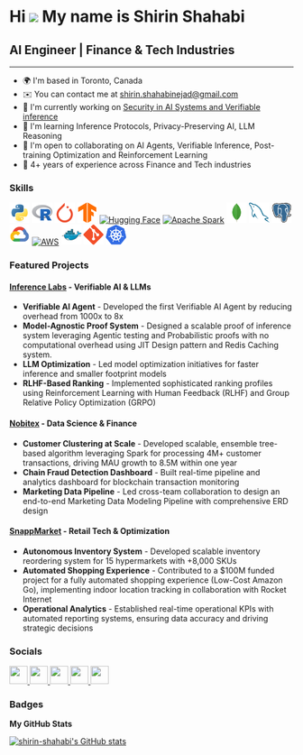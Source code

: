 # Hi ![](https://user-images.githubusercontent.com/18350557/176309783-0785949b-9127-417c-8b55-ab5a4333674e.gif) My name is Shirin Shahabi
## AI Engineer | Finance & Tech Industries
-------------

* 🌍  I'm based in Toronto, Canada
* ✉️  You can contact me at [shirin.shahabinejad@gmail.com](mailto:shirin.shahabinejad@gmail.com)
* 🚀  I'm currently working on [Security in AI Systems and Verifiable inference](http://inferencelabs.com/)
* 🧠  I'm learning Inference Protocols,  Privacy-Preserving AI, LLM Reasoning
* 🤝  I'm open to collaborating on AI Agents, Verifiable Inference, Post-training Optimization and Reinforcement Learning
* 💼  4+ years of experience across Finance and Tech industries

### Skills

<p align="left">
<a href="https://www.python.org/" target="_blank" rel="noreferrer"><img src="https://raw.githubusercontent.com/devicons/devicon/master/icons/python/python-original.svg" width="36" height="36" alt="Python" /></a>
<a href="https://www.r-project.org/" target="_blank" rel="noreferrer"><img src="https://raw.githubusercontent.com/devicons/devicon/master/icons/r/r-original.svg" width="36" height="36" alt="R" /></a>
<a href="https://pytorch.org/" target="_blank" rel="noreferrer"><img src="https://raw.githubusercontent.com/devicons/devicon/master/icons/pytorch/pytorch-original.svg" width="36" height="36" alt="PyTorch" /></a>
<a href="https://www.tensorflow.org/" target="_blank" rel="noreferrer"><img src="https://raw.githubusercontent.com/devicons/devicon/master/icons/tensorflow/tensorflow-original.svg" width="36" height="36" alt="TensorFlow" /></a>
<a href="https://huggingface.co/" target="_blank" rel="noreferrer"><img src="https://huggingface.co/front/assets/huggingface_logo-noborder.svg" width="36" height="36" alt="Hugging Face" /></a>
<a href="https://spark.apache.org/" target="_blank" rel="noreferrer"><img src="https://upload.wikimedia.org/wikipedia/commons/f/f3/Apache_Spark_logo.svg" width="36" height="36" alt="Apache Spark" /></a>
<a href="https://www.mongodb.com/" target="_blank" rel="noreferrer"><img src="https://raw.githubusercontent.com/devicons/devicon/master/icons/mongodb/mongodb-original.svg" width="36" height="36" alt="MongoDB" /></a>
<a href="https://www.mysql.com/" target="_blank" rel="noreferrer"><img src="https://raw.githubusercontent.com/devicons/devicon/master/icons/mysql/mysql-original.svg" width="36" height="36" alt="MySQL" /></a>
<a href="https://www.postgresql.org/" target="_blank" rel="noreferrer"><img src="https://raw.githubusercontent.com/devicons/devicon/master/icons/postgresql/postgresql-original.svg" width="36" height="36" alt="PostgreSQL" /></a>
<a href="https://cloud.google.com/" target="_blank" rel="noreferrer"><img src="https://raw.githubusercontent.com/devicons/devicon/master/icons/googlecloud/googlecloud-original.svg" width="36" height="36" alt="Google Cloud" /></a>
<a href="https://aws.amazon.com" target="_blank" rel="noreferrer"><img src="https://upload.wikimedia.org/wikipedia/commons/9/93/Amazon_Web_Services_Logo.svg" width="36" height="36" alt="AWS" /></a>
<a href="https://www.docker.com/" target="_blank" rel="noreferrer"><img src="https://raw.githubusercontent.com/devicons/devicon/master/icons/docker/docker-original.svg" width="36" height="36" alt="Docker" /></a>
<a href="https://git-scm.com/" target="_blank" rel="noreferrer"><img src="https://raw.githubusercontent.com/devicons/devicon/master/icons/git/git-original.svg" width="36" height="36" alt="Git" /></a>
<a href="https://kubernetes.io/" target="_blank" rel="noreferrer"><img src="https://raw.githubusercontent.com/devicons/devicon/master/icons/kubernetes/kubernetes-plain.svg" width="36" height="36" alt="Kubernetes" /></a>
</p>

### Featured Projects

#### [Inference Labs](https://github.com/inference-labs-inc) - Verifiable AI & LLMs
- **Verifiable AI Agent** - Developed the first Verifiable AI Agent by reducing overhead from 1000x to 8x
- **Model-Agnostic Proof System** - Designed a scalable proof of inference system leveraging Agentic testing and Probabilistic proofs with no computational overhead using JIT Design pattern and Redis Caching system.
- **LLM Optimization** - Led model optimization initiatives for faster inference and smaller footprint models
- **RLHF-Based Ranking** - Implemented sophisticated ranking profiles using Reinforcement Learning with Human Feedback (RLHF) and Group Relative Policy Optimization (GRPO)

#### [Nobitex](https://github.com/nobitex) - Data Science & Finance
- **Customer Clustering at Scale** - Developed scalable, ensemble tree-based algorithm leveraging Spark for processing 4M+ customer transactions, driving MAU growth to 8.5M within one year
- **Chain Fraud Detection Dashboard** - Built real-time pipeline and analytics dashboard for blockchain transaction monitoring
- **Marketing Data Pipeline** - Led cross-team collaboration to design an end-to-end Marketing Data Modeling Pipeline with comprehensive ERD design

#### [SnappMarket](https://github.com/snappmarket) - Retail Tech & Optimization
- **Autonomous Inventory System** - Developed scalable inventory reordering system for 15 hypermarkets with +8,000 SKUs
- **Automated Shopping Experience** - Contributed to a $100M funded project for a fully automated shopping experience (Low-Cost Amazon Go), implementing indoor location tracking in collaboration with Rocket Internet
- **Operational Analytics** - Established real-time operational KPIs with automated reporting systems, ensuring data accuracy and driving strategic decisions

### Socials

<p align="left"> <a href="https://discord.com/users/shirin3662" target="_blank" rel="noreferrer"> <picture> <source media="(prefers-color-scheme: dark)" srcset="https://raw.githubusercontent.com/danielcranney/readme-generator/main/public/icons/socials/discord-dark.svg" /> <source media="(prefers-color-scheme: light)" srcset="https://raw.githubusercontent.com/danielcranney/readme-generator/main/public/icons/socials/discord.svg" /> <img src="https://raw.githubusercontent.com/danielcranney/readme-generator/main/public/icons/socials/discord.svg" width="32" height="32" /> </picture> </a> <a href="https://www.github.com/shirin-shahabi" target="_blank" rel="noreferrer"> <picture> <source media="(prefers-color-scheme: dark)" srcset="https://raw.githubusercontent.com/danielcranney/readme-generator/main/public/icons/socials/github-dark.svg" /> <source media="(prefers-color-scheme: light)" srcset="https://raw.githubusercontent.com/danielcranney/readme-generator/main/public/icons/socials/github.svg" /> <img src="https://raw.githubusercontent.com/danielcranney/readme-generator/main/public/icons/socials/github.svg" width="32" height="32" /> </picture> </a> <a href="https://www.linkedin.com/in/shirin-shahabinejad" target="_blank" rel="noreferrer"> <picture> <source media="(prefers-color-scheme: dark)" srcset="https://raw.githubusercontent.com/danielcranney/readme-generator/main/public/icons/socials/linkedin-dark.svg" /> <source media="(prefers-color-scheme: light)" srcset="https://raw.githubusercontent.com/danielcranney/readme-generator/main/public/icons/socials/linkedin.svg" /> <img src="https://raw.githubusercontent.com/danielcranney/readme-generator/main/public/icons/socials/linkedin.svg" width="32" height="32" /> </picture> </a> <a href="http://www.medium.com/shahas8" target="_blank" rel="noreferrer"> <picture> <source media="(prefers-color-scheme: dark)" srcset="https://raw.githubusercontent.com/danielcranney/readme-generator/main/public/icons/socials/medium-dark.svg" /> <source media="(prefers-color-scheme: light)" srcset="https://raw.githubusercontent.com/danielcranney/readme-generator/main/public/icons/socials/medium.svg" /> <img src="https://raw.githubusercontent.com/danielcranney/readme-generator/main/public/icons/socials/medium.svg" width="32" height="32" /> </picture> </a> <a href="https://www.x.com/shirinlshahabi" target="_blank" rel="noreferrer"> <picture> <source media="(prefers-color-scheme: dark)" srcset="https://raw.githubusercontent.com/danielcranney/readme-generator/main/public/icons/socials/twitter-dark.svg" /> <source media="(prefers-color-scheme: light)" srcset="https://raw.githubusercontent.com/danielcranney/readme-generator/main/public/icons/socials/twitter.svg" /> <img src="https://raw.githubusercontent.com/danielcranney/readme-generator/main/public/icons/socials/twitter.svg" width="32" height="32" /> </picture> </a></p>

### Badges

<b>My GitHub Stats</b>

<a href="http://www.github.com/shirin-shahabi"><img src="https://github-readme-stats.vercel.app/api?username=shirin-shahabi&show_icons=true&hide=stars,contribs&count_private=true&title_color=0891b2&text_color=ffffff&icon_color=306998&bg_color=001f3f&hide_border=true&show_icons=true" alt="shirin-shahabi's GitHub stats" /></a>
